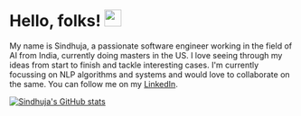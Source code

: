 # Hello, folks! <img src="https://raw.githubusercontent.com/MartinHeinz/MartinHeinz/master/wave.gif" width="30px">
My name is Sindhuja, a passionate software engineer working in the field of AI from India, currently doing masters in the US. I love seeing through my ideas from start to finish and tackle interesting cases. I'm currently focussing on NLP algorithms and systems and would love to collaborate on the same.
You can follow me on my <a href="https://www.linkedin.com/in/sindhuja-thogarrati-03b835152/">LinkedIn</a>.





[![Sindhuja's GitHub stats](https://github-readme-stats.vercel.app/api?username=tsindhuja&show_icons=true&theme=flag-india)](https://github.com/tsindhuja/github-readme-stats)
<!---
[![Top Langs](https://github-readme-stats.vercel.app/api/top-langs/?username=tsindhuja)](https://github.com/tsindhuja/github-readme-stats)
🔧 Technologies and Tools<br>
tsindhuja/tsindhuja is a ✨ special ✨ repository because its `README.md` (this file) appears on your GitHub profile.
You can click the Preview link to take a look at your changes.
--->
